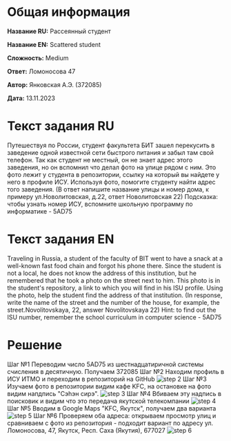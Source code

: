 # Общая информация

**Название RU:** Рассеянный студент

**Название EN:** Scattered student

**Сложность:** Medium

**Ответ:** Ломоносова 47

**Автор:** Янковская А.Э. (372085)

**Дата:** 13.11.2023

# Текст задания RU
Путешествуя по России, студент факультета БИТ зашел перекусить в заведение одной известной сети быстрого питания и забыл там свой телефон. Так как студент не местный, он не знает адрес этого заведения, но он вспомнил что делал фото на улице рядом с ним. Это фото лежит у студента в репозитории, ссылку на который вы найдете у него в профиле ИСУ. Используя фото, помогите студенту найти адрес того заведения. (В ответ напишите название улицы и номер дома, ĸ примеру ул.Новолитовская, д.22, ответ Новолитовская 22)
Подсказка: чтобы узнать номер ИСУ, вспомните школьную программу по информатике - 5AD75


# Текст задания EN
Traveling in Russia, a student of the faculty of BIT went to have a snack at a well-known fast food chain and forgot his phone there. Since the student is not a local, he does not know the address of this institution, but he remembered that he took a photo on the street next to him. This photo is in the student's repository, a link to which you will find in his ISU profile. Using the photo, help the student find the address of that institution. (In response, write the name of the street and the number of the house, for example, the street.Novolitovskaya, 22, answer Novolitovskaya 22)
Hint: to find out the ISU number, remember the school curriculum in computer science - 5AD75


# Решение
Шаг №1 Переводим число 5AD75 из шестнадцатиричной системы счисления в десятичную. Получаем 372085
Шаг №2 Находим профиль в ИСУ ИТМО и переходим в репозиторий на GitHub
![step 2](https://github.com/Tarakasya/Task_TDDVKP/assets/62428483/f97a51ca-f549-4bc1-8469-4f93ae425299)
Шаг №3 Изучаем фото в репозитории видим кафе KFC, на остановке на фото видим напдпись "Сэhэн сирэ". 
![step 3](https://github.com/Tarakasya/Task_TDDVKP/assets/62428483/f884fbb7-2c6d-4a18-8bf1-5067411a3e12)
Шаг №4 Вбиваем эту надпись в поисковик и видим что это передача якутской телекомпании
![step 4](https://github.com/Tarakasya/Task_TDDVKP/assets/62428483/f7de518c-07a5-4094-adc8-9c298e596208)
Шаг №5 Вводим в Google Maps "KFC, Якутск", получаем два варианта
![step 5](https://github.com/Tarakasya/Task_TDDVKP/assets/62428483/efb2a999-bae7-4247-8165-1916bc1ab55f)
Шаг №6 Проверяем оба адреса: открываем просмотр улиц и сравниваем с фото из репозитория - подходит вариант по адресу ул. Ломоносова, 47, Якутск, Респ. Саха (Якутия), 677027
![step 6](https://github.com/Tarakasya/Task_TDDVKP/assets/62428483/499f39e0-dd99-465f-a3fd-d6e31ad566af)
